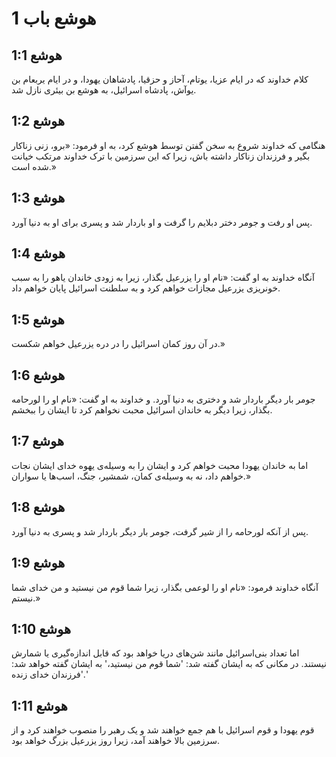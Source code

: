 # هوشع باب 1

## هوشع 1:1
کلام خداوند که در ایام عزیا، یوتام، آحاز و حزقیا، پادشاهان یهودا، و در ایام یربعام بن یوآش، پادشاه اسرائیل، به هوشع بن بیئری نازل شد.

## هوشع 1:2
هنگامی که خداوند شروع به سخن گفتن توسط هوشع کرد، به او فرمود: «برو، زنی زناکار بگیر و فرزندان زناکار داشته باش، زیرا که این سرزمین با ترک خداوند مرتکب خیانت شده است.»

## هوشع 1:3
پس او رفت و جومر دختر دبلا‌یم را گرفت و او باردار شد و پسری برای او به دنیا آورد.

## هوشع 1:4
آنگاه خداوند به او گفت: «نام او را یزرعیل بگذار، زیرا به زودی خاندان یاهو را به سبب خونریزی یزرعیل مجازات خواهم کرد و به سلطنت اسرائیل پایان خواهم داد.

## هوشع 1:5
در آن روز کمان اسرائیل را در دره یزرعیل خواهم شکست.»

## هوشع 1:6
جومر بار دیگر باردار شد و دختری به دنیا آورد. و خداوند به او گفت: «نام او را لورحامه بگذار، زیرا دیگر به خاندان اسرائیل محبت نخواهم کرد تا ایشان را ببخشم.

## هوشع 1:7
اما به خاندان یهودا محبت خواهم کرد و ایشان را به وسیله‌ی یهوه خدای ایشان نجات خواهم داد، نه به وسیله‌ی کمان، شمشیر، جنگ، اسب‌ها یا سواران.»

## هوشع 1:8
پس از آنکه لورحامه را از شیر گرفت، جومر بار دیگر باردار شد و پسری به دنیا آورد.

## هوشع 1:9
آنگاه خداوند فرمود: «نام او را لو‌عمی بگذار، زیرا شما قوم من نیستید و من خدای شما نیستم.»

## هوشع 1:10
اما تعداد بنی‌اسرائیل مانند شن‌های دریا خواهد بود که قابل اندازه‌گیری یا شمارش نیستند. در مکانی که به ایشان گفته شد: 'شما قوم من نیستید،' به ایشان گفته خواهد شد: 'فرزندان خدای زنده.'

## هوشع 1:11
قوم یهودا و قوم اسرائیل با هم جمع خواهند شد و یک رهبر را منصوب خواهند کرد و از سرزمین بالا خواهند آمد، زیرا روز یزرعیل بزرگ خواهد بود.
